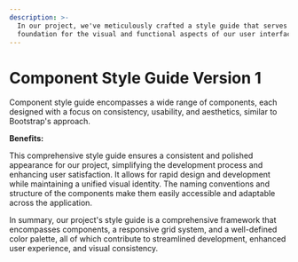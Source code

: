 ```yaml
---
description: >-
  In our project, we've meticulously crafted a style guide that serves as the
  foundation for the visual and functional aspects of our user interface.
---
```


# Component Style Guide Version 1

Component style guide encompasses a wide range of components, each designed with a focus on consistency, usability, and aesthetics, similar to Bootstrap's approach.

**Benefits:**

This comprehensive style guide ensures a consistent and polished appearance for our project, simplifying the development process and enhancing user satisfaction. It allows for rapid design and development while maintaining a unified visual identity. The naming conventions and structure of the components make them easily accessible and adaptable across the application.

In summary, our project's style guide is a comprehensive framework that encompasses components, a responsive grid system, and a well-defined color palette, all of which contribute to streamlined development, enhanced user experience, and visual consistency.
